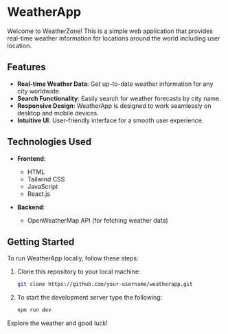 # WeatherApp

Welcome to WeatherZone! This is a simple web application that provides real-time weather information for locations around the world including user location.

## Features

- **Real-time Weather Data**: Get up-to-date weather information for any city worldwide.
- **Search Functionality**: Easily search for weather forecasts by city name.
- **Responsive Design**: WeatherApp is designed to work seamlessly on desktop and mobile devices.
- **Intuitive UI**: User-friendly interface for a smooth user experience.

## Technologies Used

- **Frontend**:
  - HTML
  - Tailwind CSS
  - JavaScript
  - React.js
  
- **Backend**:
  - OpenWeatherMap API (for fetching weather data)

## Getting Started

To run WeatherApp locally, follow these steps:

1. Clone this repository to your local machine:

   ```bash
   git clone https://github.com/your-username/weatherapp.git

2. To start the development server type the following:

   ```bash
   npm run dev

Explore the weather and good luck!

